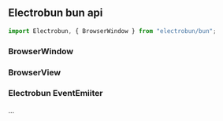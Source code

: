 ## Electrobun bun api

```javascript
import Electrobun, { BrowserWindow } from "electrobun/bun";
```

### BrowserWindow

### BrowserView

### Electrobun EventEmiiter

...
